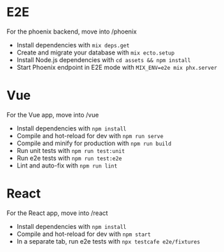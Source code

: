 # E2E

For the phoenix backend, move into /phoenix

  * Install dependencies with `mix deps.get`
  * Create and migrate your database with `mix ecto.setup`
  * Install Node.js dependencies with `cd assets && npm install`
  * Start Phoenix endpoint in E2E mode with `MIX_ENV=e2e mix phx.server`

# Vue

For the Vue app, move into /vue

  * Install dependencies with `npm install`
  * Compile and hot-reload for dev with `npm run serve`
  * Compile and minify for production with `npm run build`
  * Run unit tests with `npm run test:unit`
  * Run e2e tests with `npm run test:e2e`
  * Lint and auto-fix with `npm run lint`
  
# React

For the React app, move into /react

  * Install dependencies with `npm install`
  * Compile and hot-reload for dev with `npm start`
  * In a separate tab, run e2e tests with `npx testcafe e2e/fixtures`
